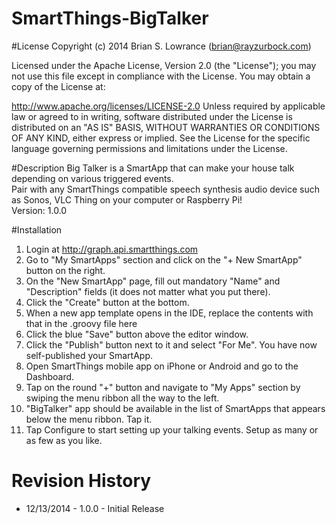 SmartThings-BigTalker
=====================
#License
Copyright (c) 2014 Brian S. Lowrance (brian@rayzurbock.com)

Licensed under the Apache License, Version 2.0 (the "License"); you may not use this file except in compliance with the License. You may obtain a copy of the License at:

http://www.apache.org/licenses/LICENSE-2.0
Unless required by applicable law or agreed to in writing, software distributed under the License is distributed on an "AS IS" BASIS, WITHOUT WARRANTIES OR CONDITIONS OF ANY KIND, either express or implied. See the License for the specific language governing permissions and limitations under the License.

#Description
Big Talker is a SmartApp that can make your house talk depending on various triggered events. <br />
Pair with any SmartThings compatible speech synthesis audio device such as Sonos, VLC Thing on your computer or Raspberry Pi! <br />
Version: 1.0.0

#Installation
1. Login at <a href=http://graph.api.smartthings.com>http://graph.api.smartthings.com</a>
2. Go to "My SmartApps" section and click on the "+ New SmartApp" button on the right.
3. On the "New SmartApp" page, fill out mandatory "Name" and "Description" fields (it does not matter what you put there).
4. Click the "Create" button at the bottom.
5. When a new app template opens in the IDE, replace the contents with that in the .groovy file here
6. Click the blue "Save" button above the editor window.
7. Click the "Publish" button next to it and select "For Me". You have now self-published your SmartApp.
8. Open SmartThings mobile app on iPhone or Android and go to the Dashboard.
9. Tap on the round "+" button and navigate to "My Apps" section by swiping the menu ribbon all the way to the left.
10. "BigTalker" app should be available in the list of SmartApps that appears below the menu ribbon. Tap it.
11. Tap Configure to start setting up your talking events.  Setup as many or as few as you like.

# Revision History
*  12/13/2014 - 1.0.0 - Initial Release

